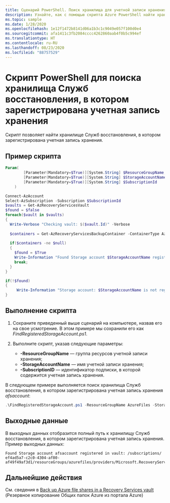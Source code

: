 ```yaml
---
title: Сценарий PowerShell. Поиск хранилища для учетной записи хранения
description: Узнайте, как с помощью скрипта Azure PowerShell найти хранилище Служб восстановления, в котором зарегистрирована учетная запись хранения.
ms.topic: sample
ms.date: 1/28/2020
ms.openlocfilehash: 1e12f1472b8141d06a1b3c1c9049e057f100d0e4
ms.sourcegitcommit: afa1411c3fb2084cccc4262860aab4f0b5c994ef
ms.translationtype: HT
ms.contentlocale: ru-RU
ms.lasthandoff: 08/23/2020
ms.locfileid: "88757529"
---
```

# <a name="powershell-script-to-find-the-recovery-services-vault-where-a-storage-account-is-registered"></a>Скрипт PowerShell для поиска хранилища Служб восстановления, в котором зарегистрирована учетная запись хранения

Скрипт позволяет найти хранилище Служб восстановления, в котором зарегистрирована учетная запись хранения.

## <a name="sample-script"></a>Пример скрипта

```powershell
Param(
        [Parameter(Mandatory=$True)][System.String] $ResourceGroupName,
        [Parameter(Mandatory=$True)][System.String] $StorageAccountName,
        [Parameter(Mandatory=$True)][System.String] $SubscriptionId
    )

Connect-AzAccount
Select-AzSubscription -Subscription $SubscriptionId
$vaults = Get-AzRecoveryServicesVault
$found = $false
foreach($vault in $vaults)
{
  Write-Verbose "Checking vault: $($vault.Id)" -Verbose
  
  $containers = Get-AzRecoveryServicesBackupContainer -ContainerType AzureStorage -FriendlyName $StorageAccountName -ResourceGroupName $ResourceGroupName -VaultId $vault.Id -Status Registered
  
  if($containers -ne $null)
  {
    $found = $True
    Write-Information "Found Storage account $StorageAccountName registered in vault: $($vault.Id)" -InformationAction Continue
    break;
  }
}

if(!$found)
{
     Write-Information "Storage account: $StorageAccountName is not registered in any vault of this subscription" -InformationAction Continue
}
```

## <a name="how-to-execute-the-script"></a>Выполнение скрипта

1. Сохраните приведенный выше сценарий на компьютере, назвав его на свое усмотрение. В этом примере мы сохранили его как *FindRegisteredStorageAccount.ps1*.
2. Выполните скрипт, указав следующие параметры:

    * **-ResourceGroupName** — группа ресурсов учетной записи хранения;
    * **-StorageAccountName** — имя учетной записи хранения;
    * **-SubscriptionID** — идентификатор подписки, в которой содержится учетная запись хранения.

В следующем примере выполняется поиск хранилища Служб восстановления, в котором зарегистрирована учетная запись хранения *afsaccount*:

```powershell
.\FindRegisteredStorageAccount.ps1 -ResourceGroupName AzureFiles -StorageAccountName afsaccount -SubscriptionId ef4ad5a7-c2c0-4304-af80-af49f49af3d1
```

## <a name="output"></a>Выходные данные

В выходных данных отобразится полный путь к хранилищу Служб восстановления, в котором зарегистрирована учетная запись хранения. Пример выходных данных:

```output
Found Storage account afsaccount registered in vault: /subscriptions/ ef4ad5a7-c2c0-4304-af80-af49f49af3d1/resourceGroups/azurefiles/providers/Microsoft.RecoveryServices/vaults/azurefilesvault123
```

## <a name="next-steps"></a>Дальнейшие действия

См. сведения в [Back up Azure file shares in a Recovery Services vault](../backup-afs.md) (Резервное копирование Общих папок Azure из портала Azure)
